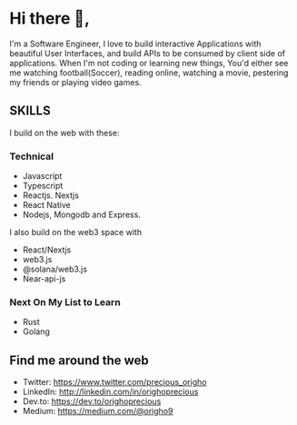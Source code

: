 # Hi there 👋, 
I'm a Software Engineer, I love to build interactive Applications with beautiful User Interfaces, and build APIs to be consumed by client side of applications. When I'm not coding or learning new things, You'd either see me watching football(Soccer), reading online, watching a movie, pestering my friends or playing video games.

## SKILLS 
I build on the web with these:
### Technical
- Javascript 
- Typescript
- Reactjs. Nextjs
- React Native
- Nodejs, Mongodb and Express.

I also build on the web3 space with
- React/Nextjs
- web3.js
- @solana/web3.js
- Near-api-js

### Next On My List to Learn
- Rust
- Golang

## Find me around the web
- Twitter: https://www.twitter.com/precious_origho 
- LinkedIn: http://linkedin.com/in/orighoprecious 
- Dev.to: https://dev.to/orighoprecious
- Medium: https://medium.com/@origho9


